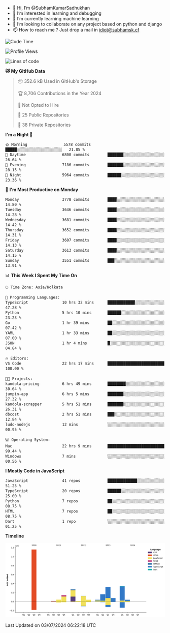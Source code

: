 - 👋 Hi, I’m @SubhamKumarSadhukhan
- 👀 I’m interested in learning and debugging
- 🌱 I’m currently learning machine learning
- 💞️ I’m looking to collaborate on any project based on python and django
- 📫 How to reach me ?
      Just drop a mail in idiot@subhamsk.cf

<!---
SubhamKumarSadhukhan/SubhamKumarSadhukhan is a ✨ special ✨ repository because its `README.md` (this file) appears on your GitHub profile.
You can click the Preview link to take a look at your changes.
--->


<!--START_SECTION:waka-->
![Code Time](http://img.shields.io/badge/Code%20Time-2%2C281%20hrs%2041%20mins-blue)

![Profile Views](http://img.shields.io/badge/Profile%20Views-0-blue)

![Lines of code](https://img.shields.io/badge/From%20Hello%20World%20I%27ve%20Written-2.7%20million%20lines%20of%20code-blue)

**🐱 My GitHub Data** 

> 📦 352.6 kB Used in GitHub's Storage 
 > 
> 🏆 8,706 Contributions in the Year 2024
 > 
> 🚫 Not Opted to Hire
 > 
> 📜 25 Public Repositories 
 > 
> 🔑 38 Private Repositories 
 > 
**I'm a Night 🦉** 

```text
🌞 Morning                5578 commits        █████░░░░░░░░░░░░░░░░░░░░   21.85 % 
🌆 Daytime                6800 commits        ███████░░░░░░░░░░░░░░░░░░   26.64 % 
🌃 Evening                7186 commits        ███████░░░░░░░░░░░░░░░░░░   28.15 % 
🌙 Night                  5964 commits        ██████░░░░░░░░░░░░░░░░░░░   23.36 % 
```
📅 **I'm Most Productive on Monday** 

```text
Monday                   3778 commits        ████░░░░░░░░░░░░░░░░░░░░░   14.80 % 
Tuesday                  3646 commits        ████░░░░░░░░░░░░░░░░░░░░░   14.28 % 
Wednesday                3681 commits        ████░░░░░░░░░░░░░░░░░░░░░   14.42 % 
Thursday                 3652 commits        ████░░░░░░░░░░░░░░░░░░░░░   14.31 % 
Friday                   3607 commits        ████░░░░░░░░░░░░░░░░░░░░░   14.13 % 
Saturday                 3613 commits        ████░░░░░░░░░░░░░░░░░░░░░   14.15 % 
Sunday                   3551 commits        ███░░░░░░░░░░░░░░░░░░░░░░   13.91 % 
```


📊 **This Week I Spent My Time On** 

```text
🕑︎ Time Zone: Asia/Kolkata

💬 Programming Languages: 
TypeScript               10 hrs 32 mins      ████████████░░░░░░░░░░░░░   47.28 % 
Python                   5 hrs 10 mins       ██████░░░░░░░░░░░░░░░░░░░   23.23 % 
Go                       1 hr 39 mins        ██░░░░░░░░░░░░░░░░░░░░░░░   07.42 % 
YAML                     1 hr 33 mins        ██░░░░░░░░░░░░░░░░░░░░░░░   07.00 % 
JSON                     1 hr 4 mins         █░░░░░░░░░░░░░░░░░░░░░░░░   04.84 % 

🔥 Editors: 
VS Code                  22 hrs 17 mins      █████████████████████████   100.00 % 

🐱‍💻 Projects: 
kandola-pricing          6 hrs 49 mins       ████████░░░░░░░░░░░░░░░░░   30.64 % 
jumpin-app               6 hrs 5 mins        ███████░░░░░░░░░░░░░░░░░░   27.32 % 
kandola-scrapper         5 hrs 51 mins       ███████░░░░░░░░░░░░░░░░░░   26.31 % 
dbcost                   2 hrs 51 mins       ███░░░░░░░░░░░░░░░░░░░░░░   12.84 % 
ludo-nodejs              12 mins             ░░░░░░░░░░░░░░░░░░░░░░░░░   00.95 % 

💻 Operating System: 
Mac                      22 hrs 9 mins       █████████████████████████   99.44 % 
Windows                  7 mins              ░░░░░░░░░░░░░░░░░░░░░░░░░   00.56 % 
```

**I Mostly Code in JavaScript** 

```text
JavaScript               41 repos            █████████████░░░░░░░░░░░░   51.25 % 
TypeScript               20 repos            ██████░░░░░░░░░░░░░░░░░░░   25.00 % 
Python                   7 repos             ██░░░░░░░░░░░░░░░░░░░░░░░   08.75 % 
HTML                     7 repos             ██░░░░░░░░░░░░░░░░░░░░░░░   08.75 % 
Dart                     1 repo              ░░░░░░░░░░░░░░░░░░░░░░░░░   01.25 % 
```



**Timeline**

![Lines of Code chart](https://raw.githubusercontent.com/SubhamKumarSadhukhan/SubhamKumarSadhukhan/main/assets/bar_graph.png)


 Last Updated on 03/07/2024 06:22:18 UTC
<!--END_SECTION:waka-->
